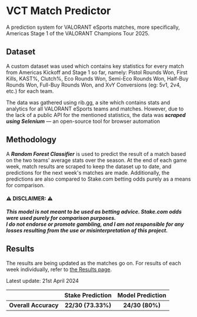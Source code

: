 # VCT Match Predictor

A prediction system for VALORANT eSports matches, more specifically, Americas Stage 1 of the VALORANT Champions Tour 2025.

## Dataset
A custom dataset was used which contains key statistics for every match from Americas Kickoff and Stage 1 so far, namely: Pistol Rounds Won, First Kills, KAST%, Clutch%, Eco Rounds Won, Semi-Eco Rounds Won, Half-Buy Rounds Won, Full-Buy Rounds Won, and XvY Conversions (eg: 5v1, 2v4, etc.) for each team.

The data was gathered using rib.gg, a site which contains stats and analytics for all VALORANT eSports teams and matches. However, due to the lack of a public API for the mentioned statistics, the data was ***scraped using Selenium*** — an open-source tool for browser automation

## Methodology
A ***Random Forest Classifier*** is used to predict the result of a match based on the two teams' average stats over the season. 
At the end of each game week, match results are scraped to keep the dataset up to date, and predictions for the next week's matches are made. Additionally, the predictions are also compared to Stake.com betting odds purely as a means for comparison. 


#### ⚠️ DISCLAIMER: ⚠️
***This model is not meant to be used as betting advice. Stake.com odds were used purely for comparison purposes.*  
*I do not endorse or promote gambling, and I am not responsible for any losses resulting from the use or misinterpretation of this project.***


## Results
The results are being updated as the matches go on. For results of each week individually, refer to [the Results page](Results.md).

Latest update: 21st April 2024

<div align="center">
<table>
  <thead>
    <tr>
      <th></th>
      <th>Stake Prediction</th>
      <th>Model Prediction</th>
    </tr>
  </thead>
  <tbody>
    <tr>
      <td align="center"><strong>Overall Accuracy</strong></td>
      <td align="center"><strong>22/30 (73.33%)</strong></td>
      <td align="center"><strong>24/30 (80%)</strong></td>
    </tr>
  </tbody>
</table>
</div>
